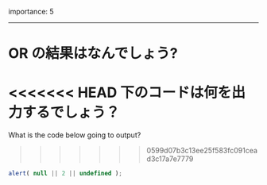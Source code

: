 importance: 5

---

# OR の結果はなんでしょう?

<<<<<<< HEAD
下のコードは何を出力するでしょう？
=======
What is the code below going to output?
>>>>>>> 0599d07b3c13ee25f583fc091cead3c17a7e7779

```js
alert( null || 2 || undefined );
```
